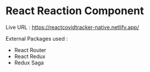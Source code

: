 
# React Reaction Component

Live URL : https://reactcovidtracker-native.netlify.app/

External Packages used :
 * React Router
 * React Redux
 * Redux Saga
